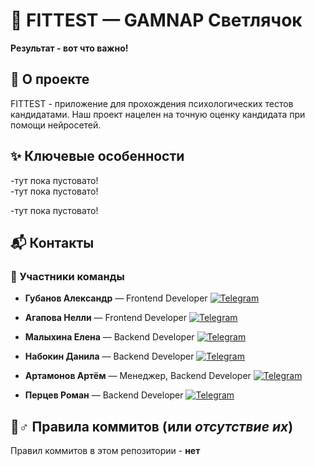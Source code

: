 # 🧠 FITTEST — GAMNAP Светлячок

**Результат - вот что важно!**

## 🚀 О проекте
FITTEST - приложение для прохождения психологических тестов кандидатами. Наш проект нацелен на точную оценку кандидата при помощи нейросетей.

## ✨ Ключевые особенности
-тут пока пустовато!  
-тут пока пустовато!

-тут пока пустовато!

## 📬 Контакты

### 👥 Участники команды

- **Губанов Александр** — Frontend Developer
  [![Telegram](https://img.shields.io/badge/Telegram-@AlexGubanov-0088cc?style=flat&logo=telegram)](https://t.me/AlexGubanov)

- **Агапова Нелли** — Frontend Developer
  [![Telegram](https://img.shields.io/badge/Telegram-@Hidorysen-0088cc?style=flat&logo=telegram)](https://t.me/Hidorysen)

- **Малыхина Елена** — Backend Developer
  [![Telegram](https://img.shields.io/badge/Telegram-@Soopcha-0088cc?style=flat&logo=telegram)](https://t.me/Soopcha)

- **Набокин Данила** — Backend Developer
  [![Telegram](https://img.shields.io/badge/Telegram-@Damnning-0088cc?style=flat&logo=telegram)](https://t.me/Damnning)
  
- **Артамонов Артём** — Менеджер, Backend Developer
  [![Telegram](https://img.shields.io/badge/Telegram-@IN_THESESHADOWS-0088cc?style=flat&logo=telegram)](https://t.me/IN_THESESHADOWS)

- **Перцев Роман** — Backend Developer
  [![Telegram](https://img.shields.io/badge/Telegram-@pizzzzzaboyyy-0088cc?style=flat&logo=telegram)](https://t.me/pizzzzzaboyyy)

## 🤸♂️ Правила коммитов (или *отсутствие их*)  
Правил коммитов в этом репозитории - **нет**
